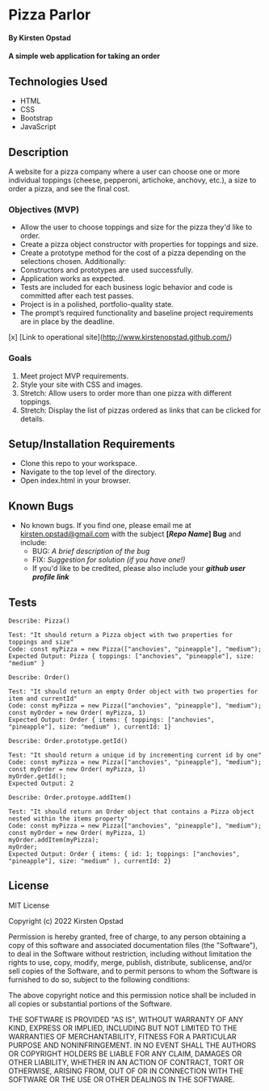 # Pizza Parlor

#### By Kirsten Opstad

#### A simple web application for taking an order

## Technologies Used

* HTML 
* CSS 
* Bootstrap
* JavaScript

## Description

A website for a pizza company where a user can choose one or more individual toppings (cheese, pepperoni, artichoke, anchovy, etc.), a size to order a pizza, and see the final cost.

### Objectives (MVP)

* Allow the user to choose toppings and size for the pizza they'd like to order.
* Create a pizza object constructor with properties for toppings and size.
* Create a prototype method for the cost of a pizza depending on the selections chosen.
Additionally:
* Constructors and prototypes are used successfully.
* Application works as expected.
* Tests are included for each business logic behavior and code is committed after each test passes.
* Project is in a polished, portfolio-quality state.
* The prompt’s required functionality and baseline project requirements are in place by the deadline.
<!-- [x] Screenshots

![Screenshots](https://external-content.duckduckgo.com/iu/?u=https%3A%2F%2Ftse1.mm.bing.net%2Fth%3Fid%3DOIP.03bZmDGXaBhBYyxxp3Ls3gHaEA%26pid%3DApi&f=1&ipt=e980d57210242747a51c41421e1f09a6de3b1fdaeaadd297496787bb64e80c88&ipo=images) -->

[x] [Link to operational site](http://www.kirstenopstad.github.com/<REPOSITORY NAME>)

### Goals
1. Meet project MVP requirements.
2. Style your site with CSS and images.
3. Stretch: Allow users to order more than one pizza with different toppings.
4. Stretch: Display the list of pizzas ordered as links that can be clicked for details.

## Setup/Installation Requirements

* Clone this repo to your workspace.
* Navigate to the top level of the directory.
* Open index.html in your browser.

## Known Bugs

* No known bugs. If you find one, please email me at kirsten.opstad@gmail.com with the subject **[_Repo Name_] Bug** and include:
  * BUG: _A brief description of the bug_
  * FIX: _Suggestion for solution (if you have one!)_
  * If you'd like to be credited, please also include your **_github user profile link_**

## Tests
```
Describe: Pizza()

Test: "It should return a Pizza object with two properties for toppings and size"
Code: const myPizza = new Pizza(["anchovies", "pineapple"], "medium");
Expected Output: Pizza { toppings: ["anchovies", "pineapple"], size: "medium" }

Describe: Order()

Test: "It should return an empty Order object with two properties for item and currentId"
Code: const myPizza = new Pizza(["anchovies", "pineapple"], "medium");
const myOrder = new Order( myPizza, 1)
Expected Output: Order { items: { toppings: ["anchovies", "pineapple"], size: "medium" ), currentId: 1}

Describe: Order.prototype.getId()

Test: "It should return a unique id by incrementing current id by one"
Code: const myPizza = new Pizza(["anchovies", "pineapple"], "medium");
const myOrder = new Order( myPizza, 1)
myOrder.getId();
Expected Output: 2

Describe: Order.protoype.addItem()

Test: "It should return an Order object that contains a Pizza object nested within the items property"
Code: const myPizza = new Pizza(["anchovies", "pineapple"], "medium");
const myOrder = new Order( myPizza, 1)
myOrder.addItem(myPizza);
myOrder;
Expected Output: Order { items: { id: 1; toppings: ["anchovies", "pineapple"], size: "medium" ), currentId: 2}

```

## License

MIT License

Copyright (c) 2022 Kirsten Opstad

Permission is hereby granted, free of charge, to any person obtaining a copy
of this software and associated documentation files (the "Software"), to deal
in the Software without restriction, including without limitation the rights
to use, copy, modify, merge, publish, distribute, sublicense, and/or sell
copies of the Software, and to permit persons to whom the Software is
furnished to do so, subject to the following conditions:

The above copyright notice and this permission notice shall be included in all
copies or substantial portions of the Software.

THE SOFTWARE IS PROVIDED "AS IS", WITHOUT WARRANTY OF ANY KIND, EXPRESS OR
IMPLIED, INCLUDING BUT NOT LIMITED TO THE WARRANTIES OF MERCHANTABILITY,
FITNESS FOR A PARTICULAR PURPOSE AND NONINFRINGEMENT. IN NO EVENT SHALL THE
AUTHORS OR COPYRIGHT HOLDERS BE LIABLE FOR ANY CLAIM, DAMAGES OR OTHER
LIABILITY, WHETHER IN AN ACTION OF CONTRACT, TORT OR OTHERWISE, ARISING FROM,
OUT OF OR IN CONNECTION WITH THE SOFTWARE OR THE USE OR OTHER DEALINGS IN THE
SOFTWARE.